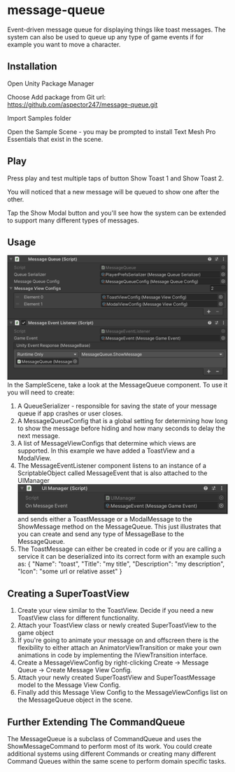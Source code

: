 # message-queue
Event-driven message queue for displaying things like toast messages. 
The system can also be used to queue up any type of game events if for example you want to move a character.

## Installation
Open Unity Package Manager

Choose Add package from Git url: https://github.com/aspector247/message-queue.git

Import Samples folder

Open the Sample Scene - you may be prompted to install Text Mesh Pro Essentials that exist in the scene.

## Play

Press play and test multiple taps of button Show Toast 1 and Show Toast 2.

You will noticed that a new message will be queued to show one after the other.

Tap the Show Modal button and you'll see how the system can be extended to support many different types of messages.

## Usage
![alt text](https://github.com/aspector247/message-queue/blob/master/Samples/Images/message-queue-component.png "Message Queue Component")
In the SampleScene, take a look at the MessageQueue component. To use it you will need to create:
  1. A QueueSerializer - responsible for saving the state of your message queue if app crashes or user closes.
  2. A MessageQueueConfig that is a global setting for determining how long to show the message before hiding and how many seconds to delay the next message. 
  3. A list of MessageViewConfigs that determine which views are supported. In this example we have added a ToastView and a ModalView.
  4. The MessageEventListener component listens to an instance of a ScriptableObject called MessageEvent that is also attached to the UIManager ![alt text](https://github.com/aspector247/message-queue/blob/master/Samples/Images/ui-manager-component.png "UI Manager") and sends either a ToastMessage or a ModalMessage to the ShowMessage method on the MessageQueue. This just illustrates that you can create and send any type of MessageBase to the MessageQueue.
  5. The ToastMessage can either be created in code or if you are calling a service it can be deserialized into its correct form with an example such as: { "Name": "toast", "Title": "my title", "Description": "my description", "Icon": "some url or relative asset" }

## Creating a SuperToastView
  1. Create your view similar to the ToastView. Decide if you need a new ToastView class for different functionality.
  2. Attach your ToastView class or newly created SuperToastView to the game object 
  3. If you're going to animate your message on and offscreen there is the flexibility to either attach an AnimatorViewTransition or make your own animations in code by implementing the IViewTransition interface.
  4. Create a MessageViewConfig by right-clicking Create -> Message Queue -> Create Message View Config.
  5. Attach your newly created SuperToastView and SuperToastMessage model to the Message View Config.
  6. Finally add this Message View Config to the MessageViewConfigs list on the MessageQueue object in the scene.

## Further Extending The CommandQueue
The MessageQueue is a subclass of CommandQueue and uses the ShowMessageCommand to perform most of its work. You could create additional systems using different Commands or creating many different Command Queues within the same scene to perform domain specific tasks.
